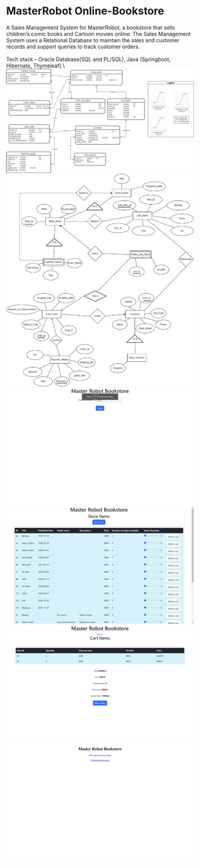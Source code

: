 # MasterRobot Online-Bookstore
A Sales Management System for MasterRobot, a bookstore that sells children’s comic books and Cartoon movies online. The Sales Management System uses a Relational Database to maintain the sales and customer records and support queries to track customer orders.
\
\
Tech stack - Oracle Database(SQL and PL/SQL), Java (Springboot, Hibernate, Thymeleaf)
\\
![ER Diagram](https://github.com/Ajitesh-Tamirisa/Online-Bookstore/blob/main/Screenshots/ER%20diagram.jpg)
![ER Diagram Textbook notation](https://github.com/Ajitesh-Tamirisa/Online-Bookstore/blob/main/Screenshots/Textbook_notation_ER_diagram.jpg)
![Login Page](https://github.com/Ajitesh-Tamirisa/Online-Bookstore/blob/main/Screenshots/Login%20Page.png)
![Home Page](https://github.com/Ajitesh-Tamirisa/Online-Bookstore/blob/main/Screenshots/Home%20page.png)
![Cart](https://github.com/Ajitesh-Tamirisa/Online-Bookstore/blob/main/Screenshots/Cart.png)
![Order placed](https://github.com/Ajitesh-Tamirisa/Online-Bookstore/blob/main/Screenshots/Order%20placed.png)
